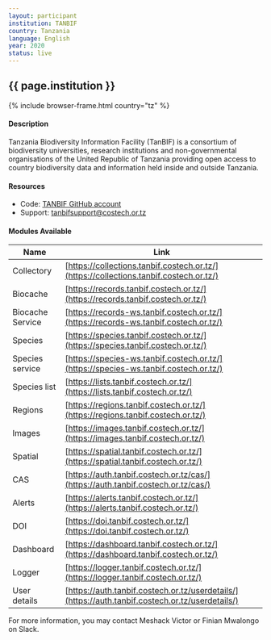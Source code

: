 ```yaml
---
layout: participant
institution: TANBIF
country: Tanzania
language: English
year: 2020
status: live
---
```


## {{ page.institution }}

{% include browser-frame.html country="tz" %}

#### Description 

Tanzania Biodiversity Information Facility (TanBIF) is a consortium of biodiversity universities, research institutions and non-governmental organisations of the United Republic of Tanzania providing open access to country biodiversity data and information held inside and outside Tanzania.

#### Resources

- Code: [TANBIF GitHub account](https://github.com/TANBIF)
- Support: [tanbifsupport@costech.or.tz](mailto:tanbifsupport@costech.or.tz)

#### Modules Available 

| Name             | Link                                                                                             |
|------------------|--------------------------------------------------------------------------------------------------|
| Collectory       | [https://collections.tanbif.costech.or.tz/](https://collections.tanbif.costech.or.tz/)           |
| Biocache         | [https://records.tanbif.costech.or.tz/](https://records.tanbif.costech.or.tz/)                   |
| Biocache Service | [https://records-ws.tanbif.costech.or.tz/](https://records-ws.tanbif.costech.or.tz/)             |
| Species          | [https://species.tanbif.costech.or.tz/](https://species.tanbif.costech.or.tz/)                   |
| Species service  | [https://species-ws.tanbif.costech.or.tz/](https://species-ws.tanbif.costech.or.tz/)             |
| Species list     | [https://lists.tanbif.costech.or.tz/](https://lists.tanbif.costech.or.tz/)                       |
| Regions          | [https://regions.tanbif.costech.or.tz/](https://regions.tanbif.costech.or.tz/)                   |
| Images           | [https://images.tanbif.costech.or.tz/](https://images.tanbif.costech.or.tz/)                     |
| Spatial          | [https://spatial.tanbif.costech.or.tz/](https://spatial.tanbif.costech.or.tz/)                   |
| CAS              | [https://auth.tanbif.costech.or.tz/cas/](https://auth.tanbif.costech.or.tz/cas/)                 |
| Alerts           | [https://alerts.tanbif.costech.or.tz/](https://alerts.tanbif.costech.or.tz/)                     |
| DOI              | [https://doi.tanbif.costech.or.tz/](https://doi.tanbif.costech.or.tz/)                           |
| Dashboard        | [https://dashboard.tanbif.costech.or.tz/](https://dashboard.tanbif.costech.or.tz/)               |
| Logger           | [https://logger.tanbif.costech.or.tz/](https://logger.tanbif.costech.or.tz/)                     |
| User details     | [https://auth.tanbif.costech.or.tz/userdetails/](https://auth.tanbif.costech.or.tz/userdetails/) |


For more information, you may contact Meshack Victor or Finian Mwalongo  on Slack.
